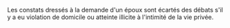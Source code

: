   
 Les constats dressés à la demande d'un époux sont écartés des débats s'il y a eu violation de domicile ou atteinte illicite à l'intimité de la vie privée.  

  

